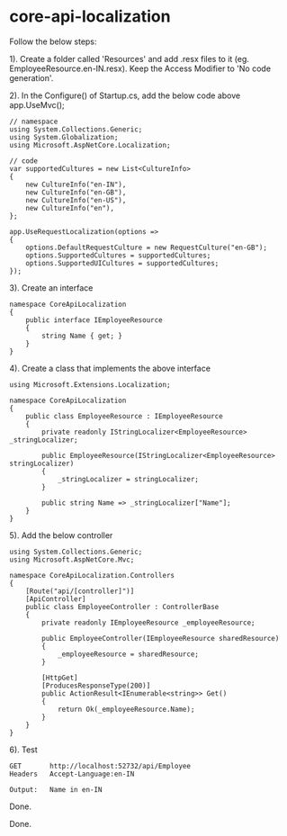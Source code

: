 # core-api-localization

Follow the below steps:

1). Create a folder called 'Resources' and add .resx files to it (eg. EmployeeResource.en-IN.resx). 
    Keep the Access Modifier to 'No code generation'.
    
2). In the Configure() of Startup.cs, add the below code above app.UseMvc();

    // namespace
    using System.Collections.Generic;
    using System.Globalization;
    using Microsoft.AspNetCore.Localization;

    // code
    var supportedCultures = new List<CultureInfo>
    {
        new CultureInfo("en-IN"),
        new CultureInfo("en-GB"),
        new CultureInfo("en-US"),
        new CultureInfo("en"),
    };

    app.UseRequestLocalization(options =>
    {
        options.DefaultRequestCulture = new RequestCulture("en-GB");
        options.SupportedCultures = supportedCultures;
        options.SupportedUICultures = supportedCultures;
    });
            
3). Create an interface
    
    namespace CoreApiLocalization
    {
        public interface IEmployeeResource
        {
            string Name { get; }
        }
    }
    
4). Create a class that implements the above interface

    using Microsoft.Extensions.Localization;

    namespace CoreApiLocalization
    {
        public class EmployeeResource : IEmployeeResource
        {
            private readonly IStringLocalizer<EmployeeResource> _stringLocalizer;

            public EmployeeResource(IStringLocalizer<EmployeeResource> stringLocalizer)   
            {
                _stringLocalizer = stringLocalizer;
            }

            public string Name => _stringLocalizer["Name"];
        }
    }

5). Add the below controller

    using System.Collections.Generic;
    using Microsoft.AspNetCore.Mvc;

    namespace CoreApiLocalization.Controllers
    {
        [Route("api/[controller]")]
        [ApiController]
        public class EmployeeController : ControllerBase
        {
            private readonly IEmployeeResource _employeeResource;

            public EmployeeController(IEmployeeResource sharedResource)
            {
                _employeeResource = sharedResource;
            }

            [HttpGet]
            [ProducesResponseType(200)]
            public ActionResult<IEnumerable<string>> Get()
            {
                return Ok(_employeeResource.Name);
            }
        }
    }
    
6). Test

    GET       http://localhost:52732/api/Employee
    Headers   Accept-Language:en-IN
    
    Output:   Name in en-IN
    
Done.
    

Done.
